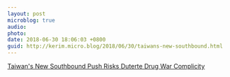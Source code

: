 ```yaml
---
layout: post
microblog: true
audio: 
photo: 
date: 2018-06-30 18:06:03 +0800
guid: http://kerim.micro.blog/2018/06/30/taiwans-new-southbound.html
---
```

[Taiwan's New Southbound Push Risks Duterte Drug War Complicity](https://international.thenewslens.com/article/98692)
